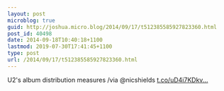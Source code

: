 ```yaml
---
layout: post
microblog: true
guid: http://joshua.micro.blog/2014/09/17/t512385585927823360.html
post_id: 40498
date: 2014-09-18T10:40:18+1100
lastmod: 2019-07-30T17:41:45+1100
type: post
url: /2014/09/17/t512385585927823360.html
---
```

U2's album distribution measures /via @nicshields [t.co/uD4i7KDkv...](http://t.co/uD4i7KDkvk)
